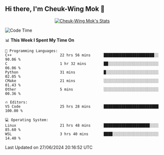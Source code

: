## Hi there, I'm Cheuk-Wing Mok 👋

<!--
**mozro0327/mozro0327** is a ✨ _special_ ✨ repository because its `README.md` (this file) appears on your GitHub profile.

Here are some ideas to get you started:

- 🔭 I’m currently working on ...
- 🌱 I’m currently learning ...
- 👯 I’m looking to collaborate on ...
- 🤔 I’m looking for help with ...
- 💬 Ask me about ...
- 📫 How to reach me: ...
- 😄 Pronouns: ...
- ⚡ Fun fact: ...
-->

<p align="center">
  <a href="https://github.com/mozro0327" class="rich-diff-level-one">
    <img src="https://github-readme-stats.vercel.app/api?username=mozro0327&title_color=333&text_color=777" alt="Cheuk-Wing Mok's Stats" >
    <!-- &hide=issues
    <img src="https://github-readme-stats.vercel.app/api?username=mozro0327&hide=issues&title_color=333&text_color=777" alt="Cheuk-Wing Mok's Stats" >
    -->
  </a>
</p>

<!--START_SECTION:waka-->
![Code Time](http://img.shields.io/badge/Code%20Time-2%2C724%20hrs%2039%20mins-blue)

📊 **This Week I Spent My Time On** 

```text
💬 Programming Languages: 
C++                      22 hrs 56 mins      ███████████████████████░░   90.06 % 
C                        1 hr 32 mins        ██░░░░░░░░░░░░░░░░░░░░░░░   06.06 % 
Python                   31 mins             █░░░░░░░░░░░░░░░░░░░░░░░░   02.05 % 
CMake                    21 mins             ░░░░░░░░░░░░░░░░░░░░░░░░░   01.43 % 
Other                    5 mins              ░░░░░░░░░░░░░░░░░░░░░░░░░   00.36 % 

🔥 Editors: 
VS Code                  25 hrs 28 mins      █████████████████████████   100.00 % 

💻 Operating System: 
Linux                    21 hrs 48 mins      █████████████████████░░░░   85.60 % 
WSL                      3 hrs 40 mins       ████░░░░░░░░░░░░░░░░░░░░░   14.40 % 
```


 Last Updated on 27/06/2024 20:16:52 UTC
<!--END_SECTION:waka-->
